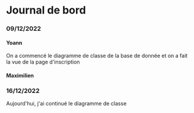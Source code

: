 # Journal de bord

### 09/12/2022

#### Yoann

On a commencé le diagramme de classe de la base de donnée et on a fait la vue de la page d'inscription

#### Maximilien


### 16/12/2022

Aujourd'hui, j'ai continué le diagramme de classe